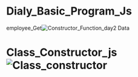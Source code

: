 # Dialy_Basic_Program_Js
employee_Get![Constructor_Function_day2](https://user-images.githubusercontent.com/65452556/156875624-47f1245a-9c38-4893-a439-ab4fa840e31d.PNG)
Data
# Class_Constructor_js![Class_constructor](https://user-images.githubusercontent.com/65452556/156877928-bc721228-3fab-4259-92cb-21c9e0acedb1.PNG)
